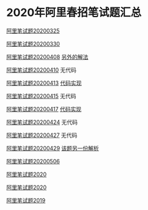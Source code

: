 # 2020年阿里春招笔试题汇总

[阿里笔试题20200325](https://blog.csdn.net/m0_38065572/article/details/105101287)

[阿里笔试题20200330](https://mp.weixin.qq.com/s/1dEqTT-VeDh7XKZSN45r7g)

[阿里笔试题20200408](https://blog.csdn.net/qq_34180988/article/details/105476016) [另外的解法](https://blog.csdn.net/qq_23609603/article/details/105457695)

[阿里笔试题20200410](https://zhuanlan.zhihu.com/p/130846193) 无代码

[阿里笔试题20200413](https://zhuanlan.zhihu.com/p/129874852) [代码实现](https://blog.csdn.net/u014090659/article/details/106096800/)

[阿里笔试题20200415](https://zhuanlan.zhihu.com/p/130939470) 无代码

[阿里笔试题20200417](https://zhuanlan.zhihu.com/p/132432208) [代码实现](https://blog.csdn.net/qq_40739671/article/details/105586864)

[阿里笔试题20200424](https://zhuanlan.zhihu.com/p/136158640) 无代码

[阿里笔试题20200427](https://zhuanlan.zhihu.com/p/137795069) 无代码

[阿里笔试题20200429](https://blog.csdn.net/qq_36078715/article/details/105862925)
[该题另一份解析](https://zhuanlan.zhihu.com/p/137294096)

[阿里笔试题20200506](https://blog.csdn.net/chicken3wings/article/details/105962415)

[阿里笔试题2020](https://zhuanlan.zhihu.com/p/111333034)

[阿里笔试题2020](https://zhuanlan.zhihu.com/p/111333034)

[阿里笔试题2019](https://blog.csdn.net/X18856323059/article/details/101445741)
